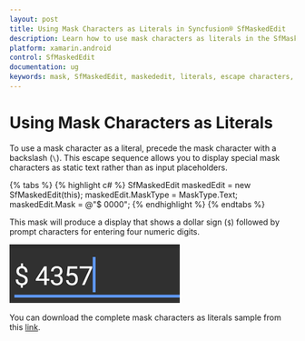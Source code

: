 ```yaml
---
layout: post
title: Using Mask Characters as Literals in Syncfusion® SfMaskedEdit
description: Learn how to use mask characters as literals in the SfMaskedEdit control for the Xamarin.Android platform.
platform: xamarin.android
control: SfMaskedEdit
documentation: ug 
keywords: mask, SfMaskedEdit, maskededit, literals, escape characters, backslash
---
```



# Using Mask Characters as Literals

To use a mask character as a literal, precede the mask character with a backslash (`\`). This escape sequence allows you to display special mask characters as static text rather than as input placeholders.

{% tabs %}
{% highlight c# %}
SfMaskedEdit maskedEdit = new SfMaskedEdit(this);
maskedEdit.MaskType = MaskType.Text;
maskedEdit.Mask = @"\$ 0000";
{% endhighlight %}
{% endtabs %}

This mask will produce a display that shows a dollar sign (`$`) followed by prompt characters for entering four numeric digits.

![Using Mask Characters as Literals](SfMaskedEditImages/MaskAsLiterals.png)

You can download the complete mask characters as literals sample from this [link](http://files2.syncfusion.com/Xamarin.Android/Samples/MaskedEdit_UsingMaskCharactersAsLiterals.zip).

